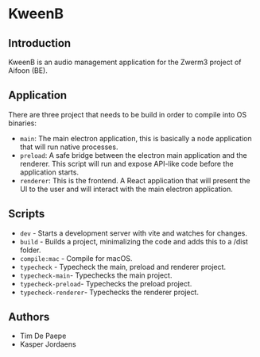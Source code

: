 # KweenB

## Introduction

KweenB is an audio management application for the Zwerm3 project of Aifoon (BE).

## Application

There are three project that needs to be build in order to compile into OS binaries:

- `main`: The main electron application, this is basically a node application that will run native processes.
- `preload`: A safe bridge between the electron main application and the renderer. This script will run and expose API-like code before the application starts.
- `renderer`: This is the frontend. A React application that will present the UI to the user and will interact with the main electron application.

## Scripts

- `dev` - Starts a development server with vite and watches for changes.
- `build` - Builds a project, minimalizing the code and adds this to a /dist folder.
- `compile:mac` - Compile for macOS.
- `typecheck` - Typecheck the main, preload and renderer project.
- `typecheck-main`- Typechecks the main project.
- `typecheck-preload`- Typechecks the preload project.
- `typecheck-renderer`- Typechecks the renderer project.

## Authors

- Tim De Paepe
- Kasper Jordaens
